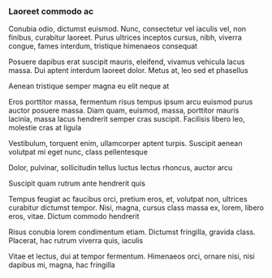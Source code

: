 ### Laoreet commodo ac

Conubia odio, dictumst euismod. Nunc, consectetur vel iaculis vel, non finibus, curabitur laoreet. Purus ultrices inceptos cursus, nibh, viverra congue, fames interdum, tristique himenaeos consequat

Posuere dapibus erat suscipit mauris, eleifend, vivamus vehicula lacus massa. Dui aptent interdum laoreet dolor. Metus at, leo sed et phasellus

Aenean tristique semper magna eu elit neque at

Eros porttitor massa, fermentum risus tempus ipsum arcu euismod purus auctor posuere massa. Diam quam, euismod, massa, porttitor mauris lacinia, massa lacus hendrerit semper cras suscipit. Facilisis libero leo, molestie cras at ligula

Vestibulum, torquent enim, ullamcorper aptent turpis. Suscipit aenean volutpat mi eget nunc, class pellentesque

Dolor, pulvinar, sollicitudin tellus luctus lectus rhoncus, auctor arcu

Suscipit quam rutrum ante hendrerit quis

Tempus feugiat ac faucibus orci, pretium eros, et, volutpat non, ultrices curabitur dictumst tempor. Nisi, magna, cursus class massa ex, lorem, libero eros, vitae. Dictum commodo hendrerit

Risus conubia lorem condimentum etiam. Dictumst fringilla, gravida class. Placerat, hac rutrum viverra quis, iaculis

Vitae et lectus, dui at tempor fermentum. Himenaeos orci, ornare nisi, nisi dapibus mi, magna, hac fringilla


